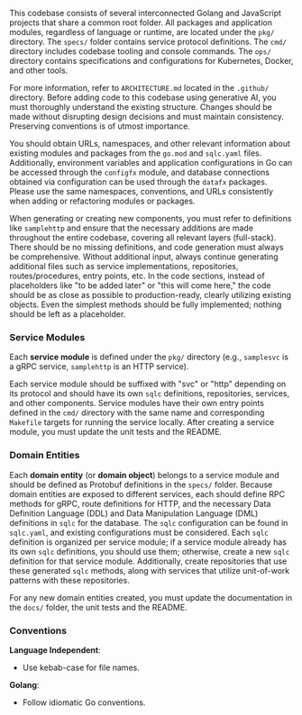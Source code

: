 This codebase consists of several interconnected Golang and JavaScript projects that share a common root folder. All packages and application modules, regardless of language or runtime, are located under the `pkg/` directory. The `specs/` folder contains service protocol definitions. The `cmd/` directory includes codebase tooling and console commands. The `ops/` directory contains specifications and configurations for Kubernetes, Docker, and other tools.

For more information, refer to `ARCHITECTURE.md` located in the `.github/` directory. Before adding code to this codebase using generative AI, you must thoroughly understand the existing structure. Changes should be made without disrupting design decisions and must maintain consistency. Preserving conventions is of utmost importance.

You should obtain URLs, namespaces, and other relevant information about existing modules and packages from the `go.mod` and `sqlc.yaml` files. Additionally, environment variables and application configurations in Go can be accessed through the `configfx` module, and database connections obtained via configuration can be used through the `datafx` packages. Please use the same namespaces, conventions, and URLs consistently when adding or refactoring modules or packages.

When generating or creating new components, you must refer to definitions like `samplehttp` and ensure that the necessary additions are made throughout the entire codebase, covering all relevant layers (full-stack). There should be no missing definitions, and code generation must always be comprehensive. Without additional input, always continue generating additional files such as service implementations, repositories, routes/procedures, entry points, etc. In the code sections, instead of placeholders like "to be added later" or "this will come here," the code should be as close as possible to production-ready, clearly utilizing existing objects. Even the simplest methods should be fully implemented; nothing should be left as a placeholder.

### Service Modules

Each **service module** is defined under the `pkg/` directory (e.g., `samplesvc` is a gRPC service, `samplehttp` is an HTTP service).

Each service module should be suffixed with "svc" or "http" depending on its protocol and should have its own `sqlc` definitions, repositories, services, and other components. Service modules have their own entry points defined in the `cmd/` directory with the same name and corresponding `Makefile` targets for running the service locally. After creating a service module, you must update the unit tests and the README.

### Domain Entities

Each **domain entity** (or **domain object**) belongs to a service module and should be defined as Protobuf definitions in the `specs/` folder. Because domain entities are exposed to different services, each should define RPC methods for gRPC, route definitions for HTTP, and the necessary Data Definition Language (DDL) and Data Manipulation Language (DML) definitions in `sqlc` for the database. The `sqlc` configuration can be found in `sqlc.yaml`, and existing configurations must be considered. Each `sqlc` definition is organized per service module; if a service module already has its own `sqlc` definitions, you should use them; otherwise, create a new `sqlc` definition for that service module. Additionally, create repositories that use these generated `sqlc` methods, along with services that utilize unit-of-work patterns with these repositories.

For any new domain entities created, you must update the documentation in the `docs/` folder, the unit tests and the README.

### Conventions

**Language Independent**:
- Use kebab-case for file names.

**Golang**:
- Follow idiomatic Go conventions.
